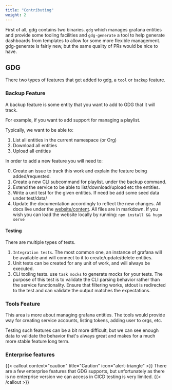 ```yaml
---
title: "Contributing"
weight: 2
---
```


First of all, gdg contains two binaries.  `gdg` which manages grafana entities and provide some tooling facilities
and `gdg-generate` a tool to help generate dashboards from templates to allow for some more flexible management.
gdg-generate is fairly new, but the same quality of PRs would be nice to have.

## GDG

There two types of features that get added to gdg, a `tool` or `backup` feature.

### Backup Feature

A backup feature is some entity that you want to add to GDG that it will track.

For example, if you want to add support for managing a playlist.

Typically, we want to be able to:

1. List all entities in the current namespace (or Org)
2. Download all entities
3. Upload all entities

In order to add a new feature you will need to:

0. Create an issue to track this work and explain the feature being added/requested.
1. Create a new CLI subcommand for playlist. under the backup command.
2. Extend the service to be able to list/download/upload etc the entities.
3. Write a unit test for the given entities. If need be add some seed data under test/data/
4. Update the documentation accordingly to reflect the new changes. All docs live under
   the [website/content](https://github.com/esnet/gdg/tree/master/website/content/docs). All files are in markdown. If
   you wish you can load the website locally by running: `npm install && hugo serve`

#### Testing

There are multiple types of tests.

1. `Integration tests`.  The most common one, an instance of grafana will be available and will connect to it to create/update/delete entities.
2. Unit tests can be created for any unit of work, and will always be executed.
3. CLI tooling tests.  use `task mocks` to generate mocks for your tests.  The purpose of this test is to validate the CLI parsing behavior rather than the service functionality.  Ensure that filtering works, stdout is redirected to the test and can validate the output matches the expectations.

### Tools Feature

This area is more about managing grafana entities.  The tools would provide way for creating service accounts, listing tokens, adding user to orgs, etc.

Testing such features can be a bit more difficult, but we can see enough data to validate the behavior that's always great and makes for a much more stable feature long term.

### Enterprise features

{{< callout context="caution" title="Caution" icon="alert-triangle" >}}
There are a few enterprise features that GDG supports, but unfortunately as there is no enterprise version we can access in CICD testing is very limited.
{{< /callout >}}
